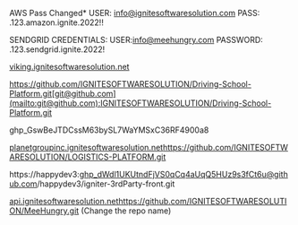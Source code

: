 AWS Pass Changed\*
USER: [info@ignitesoftwaresolution.com](mailto:info@ignitesoftwaresolution.com)
PASS:
.123.amazon.ignite.2022!!

SENDGRID CREDENTIALS:
USER:[info@meehungry.com](mailto:info@meehungry.com)
PASSWORD:
.123.sendgrid.ignite.2022!

[viking.ignitesoftwaresolution.net](http://viking.ignitesoftwaresolution.net/)

https://github.com/IGNITESOFTWARESOLUTION/Driving-School-Platform.git[git@github.com](mailto:git@github.com):IGNITESOFTWARESOLUTION/Driving-School-Platform.git

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

[planetgroupinc.ignitesoftwaresolution.net](http://planetgroupinc.ignitesoftwaresolution.net/)https://github.com/IGNITESOFTWARESOLUTION/LOGISTICS-PLATFORM.git

https://happydev3: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@github.com/happydev3/igniter-3rdParty-front.git

[api.ignitesoftwaresolution.net](http://api.ignitesoftwaresolution.net/)https://github.com/IGNITESOFTWARESOLUTION/MeeHungry.git (Change the repo name)

